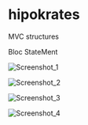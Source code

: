 # hipokrates

MVC structures

Bloc StateMent


![Screenshot_1](https://user-images.githubusercontent.com/95979088/172630349-cb51833f-e222-4969-a900-d180dc63b644.png)


![Screenshot_2](https://user-images.githubusercontent.com/95979088/172630368-bbade855-188b-4d62-967f-f3db17e01d85.png)


![Screenshot_3](https://user-images.githubusercontent.com/95979088/172630381-ed3d0922-a188-49d2-87f9-8748fc1561f5.png)


![Screenshot_4](https://user-images.githubusercontent.com/95979088/172630393-2fd59854-9360-40df-9cc3-8737358156ca.png)
